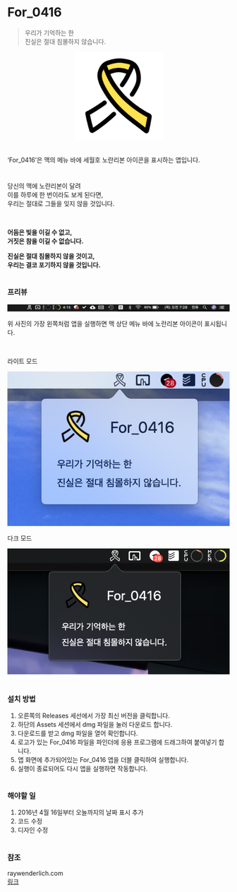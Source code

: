 # For_0416

> 우리가 기억하는 한<br>
진실은 절대 침몰하지 않습니다.

<p align="center">
<img width="200px" src="./image/export 9 (6).png"/>
</p>
<br>
‘For_0416’은 맥의 메뉴 바에 세월호 노란리본 아이콘을 표시하는 앱입니다.


#

당신의 맥에 노란리본이 달려 \
이를 하루에 한 번이라도 보게 된다면,\
우리는 절대로 그들을 잊지 않을 것입니다.


<br>


__어둠은 빛을 이길 수 없고,__\
__거짓은 참을 이길 수 없습니다.__


__진실은 절대 침몰하지 않을 것이고,__\
__우리는 결코 포기하지 않을 것입니다.__
<br>


#

### 프리뷰
<p align="center">
<img src="./image/preview.png"/>
</p>

위 사진의 가장 왼쪽처럼 앱을 실행하면 맥 상단 메뉴 바에 노란리본 아이콘이 표시됩니다.

<br>

라이트 모드
<br>
<p align="center">
<img src="./image/preview_light.png"/>
</p>

다크 모드
<br>
<p align="center">
<img src="./image/preview_dark.png"/>
</p>


#

### 설치 방법

1. 오른쪽의 Releases 세선에서 가장 최신 버전을 클릭합니다.
2. 하단의 Assets 세션에서 dmg 파일을 눌러 다운로드 합니다.
3. 다운로드를 받고 dmg 파일을 열어 확인합니다.
4. 로고가 있는 For_0416 파일을 파인더에 응용 프로그램에 드래그하여 붙여넣기 합니다.
5. 앱 화면에 추가되어있는 For_0416 앱을 더블 클릭하여 실행합니다.
6. 실행이 종료되어도 다시 앱을 실행하면 작동합니다.


#

### 해야할 일
1. 2016년 4월 16일부터 오늘까지의 날짜 표시 추가
2. 코드 수정
3. 디자인 수정

#

### 참조
raywenderlich.com
<br> [링크](https://www.raywenderlich.com/450-menus-and-popovers-in-menu-bar-apps-for-macos)
